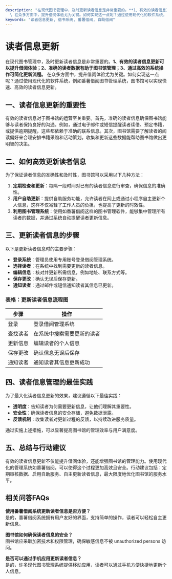 ```yaml
---
description: "在现代图书管理中，及时更新读者信息是非常重要的。**1、有效的读者信息更新可以提升借阅体验；2、准确的读者数据有助于图书馆管理；3、通过高效的系统操作可简化更新流程。**\
  \ 在众多方面中，提升借阅体验尤为关键。如何实现这一点呢？通过使用现代化的软件系统，例如番薯借阅图书管理系统，图书馆可以实现快速、高效的读者信息更新。"
keywords: "读者信息更新, 借书系统, 番薯借阅, 自助借阅"
---
```

# 读者信息更新

在现代图书管理中，及时更新读者信息是非常重要的。**1、有效的读者信息更新可以提升借阅体验；2、准确的读者数据有助于图书馆管理；3、通过高效的系统操作可简化更新流程。** 在众多方面中，提升借阅体验尤为关键。如何实现这一点呢？通过使用现代化的软件系统，例如番薯借阅图书管理系统，图书馆可以实现快速、高效的读者信息更新。

## **一、读者信息更新的重要性**

有效的读者信息对于图书馆的运营至关重要。首先，准确的读者信息确保图书馆能够与读者保持良好的沟通。例如，通过电子邮件或短信提醒读者续借、预定书籍，或提供逾期提醒，这些都依赖于准确的联系信息。其次，图书馆需要了解读者的阅读偏好来合理安排书籍采购和活动策划。收集和更新这些数据能帮助图书馆做出更明智的决策。

## **二、如何高效更新读者信息**

为了保证读者信息的准确性和及时性，图书馆可以采用以下几种方法：

1. **定期检查和更新**：每隔一段时间对已有的读者信息进行审查，确保信息的准确性。
2. **用户自助更新**：提供自助服务功能，允许读者在网上或通过小程序自主更新个人信息，这样不仅减轻了工作人员的负担，也提高了更新的时效性。
3. **利用图书管理系统**：使用如番薯借阅这样的图书管理软件，能够集中管理所有读者的数据，并通过系统自动提醒读者更新信息。

## **三、更新读者信息的步骤**

以下是更新读者信息时的主要步骤：

- **登录系统**：管理员使用专用账号登录借阅管理系统。
- **选择读者**：在系统中找到需要更新的读者信息。
- **编辑信息**：核对并更新所需信息，例如地址、联系方式等。
- **保存更改**：确认无误后保存更新。
- **通知读者**：通过邮件或短信通知读者其信息已更新。

### 表格：更新读者信息流程图

| 步骤           | 操作                                   |
|----------------|----------------------------------------|
| 登录           | 登录借阅管理系统                      |
| 查找读者       | 在系统中搜索需要更新的读者           |
| 更新信息       | 编辑读者的个人信息                   |
| 保存更改       | 确认信息无误后保存                    |
| 通知读者       | 通知读者其信息更新成功                |

## **四、读者信息管理的最佳实践**

为了最大化读者信息更新的效果，建议遵循以下最佳实践：

- **透明度**：告知读者为何需要更新信息，让他们理解其重要性。
- **安全性**：确保读者信息的安全存储，避免数据泄露。
- **反馈机制**：收集读者对更新过程的反馈，以持续改进服务质量。

通过实施上述措施，可以显著提高图书馆的管理效率与用户满意度。

## **五、总结与行动建议**

有效的读者信息更新不仅能提升借阅体验，还能增强图书馆的管理能力。使用现代化的管理系统如番薯借阅，可以使得这个过程更加高效且安全。行动建议包括：定期审核数据、启用自助服务、自主更新读者信息，最大限度地优化图书馆的服务水平。

## 相关问答FAQs

**使用番薯借阅系统更新读者信息是否方便？**  
是的，番薯借阅系统拥有用户友好的界面，支持简单的操作，读者可以轻松自主更新信息。

**图书馆如何确保读者信息的安全？**  
图书馆应采取加密技术和权限管理，确保敏感信息不被 unauthorized persons 访问。

**是否可以通过手机应用更新读者信息？**  
是的，许多现代图书管理系统提供移动应用，读者可以通过手机方便快捷地更新个人信息。
